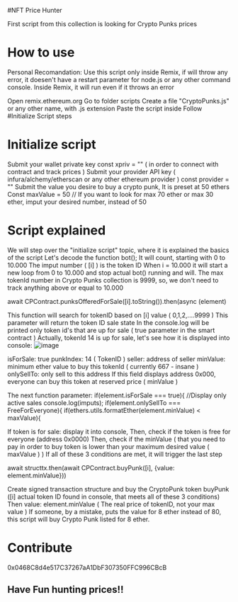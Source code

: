 #NFT Price Hunter

First script from this collection is looking for Crypto Punks prices

# How to use

Personal Recomandation: Use this script only inside Remix, if will throw any error, it doesen't have a restart parameter for node.js or any other command console.
Inside Remix, it will run even if it throws an error

Open remix.ethereum.org
Go to folder scripts
Create a file "CryptoPunks.js" or any other name, with .js extension
Paste the script inside
Follow #Initialize Script steps

# Initialize script

Submit your wallet private key const xpriv = "" ( in order to connect with contract and track prices )
Submit your provider API key ( infura/alchemy/etherscan or any other ethereum provider ) const provider = "" 
Submit the value you desire to buy a crypto punk, It is preset at 50 ethers
Const maxValue = 50 // If you want to look for max 70 ether or max 30 ether, imput your desired number, instead of 50

# Script explained

We will step over the "initialize script" topic, where it is explained the basics of the script
Let's decode the function bot();
It will count, starting with 0 to 10.000
The imput number ( [i] ) is the token ID
When i = 10.000 it will start a new loop from 0 to 10.000 and stop actual bot() running and will.
The max tokenId number in Crypto Punks collection is 9999, so, we don't need to track anything above or equal to 10.000

await CPContract.punksOfferedForSale([i].toString()).then(async (element)

This function will search for tokenID based on [i] value ( 0,1,2,....9999 )
This parameter will return the token ID sale state
In the console.log will be printed only token id's that are up for sale ( true parameter in the smart contract )
Actually, tokenId 14 is up for sale, let's see how it is displayed into console:
![image](https://user-images.githubusercontent.com/106145059/174594815-b720d1d4-d491-4b44-a20c-b78c38d41b76.png)

isForSale: true
punkIndex: 14 ( TokenID )
seller: address of seller
minValue: minimum ether value to buy this tokenId ( currently 667 - insane )
onlySellTo: only sell to this address
If this field displays address 0x000, everyone can buy this token at reserved price ( minValue )

The next function parameter:
if(element.isForSale === true){ //Display only active sales
                console.log(imputs);
                if(element.onlySellTo === FreeForEveryone){
                    if(ethers.utils.formatEther(element.minValue) < maxValue){
                    
If token is for sale: display it into console,
Then, check if the token is free for everyone (address 0x0000)
Then, check if the minValue ( that you need to pay in order to buy token is lower than your maximum desired value ( maxValue ) )
If all of these 3 conditions are met, it will trigger the last step

await structtx.then(await CPContract.buyPunk([i], {value: element.minValue}))

Create signed transaction structure and buy the CryptoPunk token
buyPunk ([i] actual token ID found in console, that meets all of these 3 conditions)
Then value: element.minValue ( The real price of tokenID, not your max value )
If someone, by a mistake, puts the value for 8 ether instead of 80, this script will buy Crypto Punk listed for 8 ether.

# Contribute

0x0468C8d4e517C37267aA1DbF307350FFC996CBcB

## Have Fun hunting prices!!

